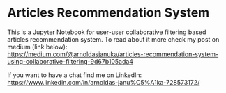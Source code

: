 # Articles Recommendation System

This is a Jupyter Notebook for user-user collaborative filtering based articles recommendation system. To read about it more check my post on medium (link below):
<br/>
https://medium.com/@arnoldasjanuka/articles-recommendation-system-using-collaborative-filtering-9d67b105ada4

If you want to have a chat find me on LinkedIn:
<br/>
https://www.linkedin.com/in/arnoldas-janu%C5%A1ka-728573172/
